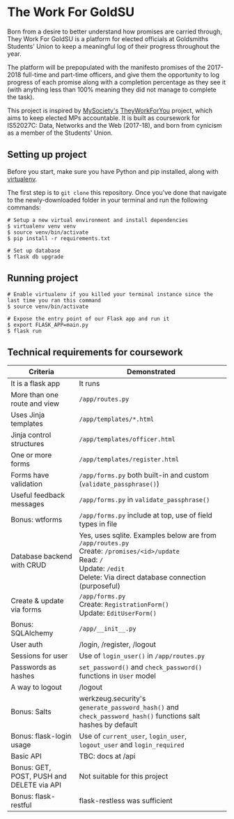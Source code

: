 # The Work For GoldSU

Born from a desire to better understand how promises are carried through, They Work For GoldSU is a platform for elected officials at Goldsmiths Students' Union to keep a meaningful log of their progress throughout the year.

The platform will be prepopulated with the manifesto promises of the 2017-2018 full-time and part-time officers, and give them the opportunity to log progress of each promise along with a completion percentage as they see it (with anything less than 100% meaning they did not manage to complete the task).

This project is inspired by [MySociety's](https://www.mysociety.org) [TheyWorkForYou](https://www.theyworkforyou.com/) project, which aims to keep elected MPs accountable. It is built as coursework for IS52027C: Data, Networks and the Web (2017-18), and born from cynicism as a member of the Students' Union.


## Setting up project

Before you start, make sure you have Python and pip installed, along with [virtualenv](https://virtualenv.pypa.io/en/stable/installation/).

The first step is to `git clone` this repository. Once you've done that navigate to the newly-downloaded folder in your terminal and run the following commands:

```
# Setup a new virtual environment and install dependencies
$ virtualenv venv venv
$ source venv/bin/activate
$ pip install -r requirements.txt

# Set up database
$ flask db upgrade
```

## Running project

```
# Enable virtualenv if you killed your terminal instance since the last time you ran this command
$ source venv/bin/activate

# Expose the entry point of our Flask app and run it
$ export FLASK_APP=main.py
$ flask run
```

## Technical requirements for coursework

Criteria                   | Demonstrated                 
---------------------------|---------------------------
It is a flask app | It runs
More than one route and view | `/app/routes.py`
Uses Jinja templates | `/app/templates/*.html`
Jinja control structures | `/app/templates/officer.html`
One or more forms | `/app/templates/register.html`
Forms have validation | `/app/forms.py` both built-in and custom (`validate_passphrase()`)
Useful feedback messages | `/app/forms.py` in `validate_passphrase()`
Bonus: wtforms | `/app/forms.py` include at top, use of field types in file
Database backend with CRUD | Yes, uses sqlite. Examples below are from `/app/routes.py`<br> Create: `/promises/<id>/update`<br> Read: `/`<br>Update: `/edit`<br>Delete: Via direct database connection (purposeful)
Create & update via forms | `/app/forms.py`<br>Create: `RegistrationForm()`<br>Update: `EditUserForm()`
Bonus: SQLAlchemy | `/app/__init__.py`
User auth | /login, /register, /logout
Sessions for user | Use of `login_user()` in `/app/routes.py`
Passwords as hashes | `set_password()` and `check_password()` functions in `User` model
A way to logout | /logout
Bonus: Salts | werkzeug.security's `generate_password_hash()` and `check_password_hash()` functions salt hashes by default
Bonus: flask-login usage | Use of `current_user`, `login_user`, `logout_user` and `login_required`
Basic API | TBC: docs at /api
Bonus: GET, POST, PUSH and DELETE via API | Not suitable for this project
Bonus: flask-restful | flask-restless was sufficient